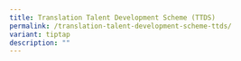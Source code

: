 ```yaml
---
title: Translation Talent Development Scheme (TTDS)
permalink: /translation-talent-development-scheme-ttds/
variant: tiptap
description: ""
---
```


